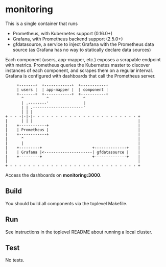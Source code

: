 # monitoring

This is a single container that runs

- Prometheus, with Kubernetes support (0.16.0+)
- Grafana, with Prometheus backend support (2.5.0+)
- gfdatasource, a service to inject Grafana with the Prometheus data source (as Grafana has no way to statically declare data sources)

Each component (users, app-mapper, etc.) exposes a scrapable endpoint with metrics.
Prometheus queries the Kubernetes master to discover instances of each component, and scrapes them on a regular interval.
Grafana is configured with dashboards that call the Prometheus server.

```
     +-------+  +------------+  +-----------+
     | users |  | app-mapper |  | component |
     +-------+  +------------+  +-----------+
       ^          ^               ^
       | .--------'               |
       | | .----------------------'
       | | |
+ - - -|-|-|- - - - - - - - - - - - - - - - - - - - - - - +
|      | | |                                              |
|    +------------+                                       |
|    | Prometheus |                                       |
|    +------------+                                       |
|      ^                                                  |
|      |                                                  |
|    +---------+                      +--------------+    |
|    | Grafana |<---------------------| gfdatasource |    |
|    +---------+                      +--------------+    |
|                                                         |
+ - - - - - - - - - - - - - - - - - - - - - - - - - - - - +
```

Access the dashboards on **monitoring:3000**.

## Build

You should build all components via the toplevel Makefile.

## Run

See instructions in the toplevel README about running a local cluster.

## Test

No tests.
